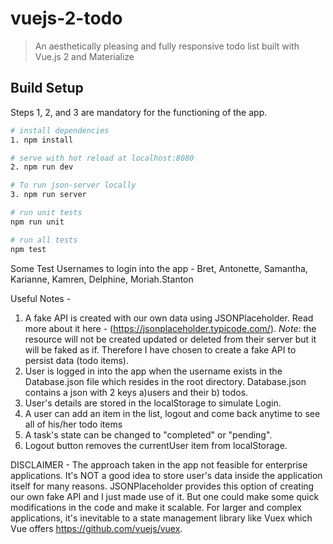 # vuejs-2-todo

> An aesthetically pleasing and fully responsive todo list built with Vue.js 2 and Materialize

## Build Setup

Steps 1, 2, and 3 are mandatory for the functioning of the app.

``` bash
# install dependencies
1. npm install

# serve with hot reload at localhost:8080
2. npm run dev

# To run json-server locally
3. npm run server

# run unit tests
npm run unit

# run all tests
npm test
```

Some Test Usernames to login into the app -
Bret, Antonette, Samantha, Karianne, Kamren, Delphine, Moriah.Stanton

Useful Notes -

1. A fake API is created with our own data using JSONPlaceholder. Read more about it here - (https://jsonplaceholder.typicode.com/).
_Note_: the resource will not be created updated or deleted from their server but it will be faked as if. Therefore I have chosen to create a fake API to persist data (todo items).
2. User is logged in into the app when the username exists in the Database.json file which resides in the root directory. Database.json contains a json with 2 keys a)users and their b) todos.
3. User's details are stored in the localStorage to simulate Login.
4. A user can add an item in the list, logout and come back anytime to see all of his/her todo items
5. A task's state can be changed to "completed" or "pending".
6. Logout button removes the currentUser item from localStorage.

DISCLAIMER -
The approach taken in the app not feasible for enterprise applications. It's NOT a good idea to store user's data inside the application itself for many reasons. JSONPlaceholder provides this option of creating our own fake API and I just made use of it.
But one could make some quick modifications in the code and make it scalable.
For larger and complex applications, it's inevitable to a state management library like Vuex which Vue offers https://github.com/vuejs/vuex.